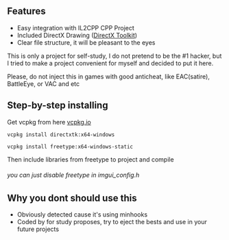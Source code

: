 ## Features

- Easy integration with IL2CPP CPP Project
- Included DirectX Drawing ([DirectX Toolkit](https://github.com/microsoft/DirectXTK))
- Clear file structure, it will be pleasant to the eyes

This is only a project for self-study, I do not pretend to be the #1 hacker, but I tried to make a project convenient for myself and decided to put it here.

Please, do not inject this in games with good anticheat, like EAC(satire), BattleEye, or VAC and etc

## Step-by-step installing
Get vcpkg from here [vcpkg.io](https://vcpkg.io/en/index.html "vcpkg.io")

`vcpkg install directxtk:x64-windows`

`vcpkg install freetype:x64-windows-static`

Then include libraries from freetype to project and compile
###### you can just disable freetype in imgui_config.h


## Why you dont should use this

- Obviously detected cause it's using minhooks
- Coded by for study proposes, try to eject the bests and use in your future projects
